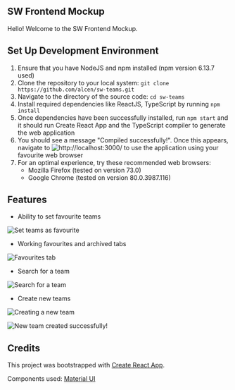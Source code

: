 ## SW Frontend Mockup

Hello! Welcome to the SW Frontend Mockup.

## Set Up Development Environment

1. Ensure that you have NodeJS and npm installed (npm version 6.13.7 used)
1. Clone the repository to your local system: `git clone https://github.com/alcen/sw-teams.git`
1. Navigate to the directory of the source code: `cd sw-teams`
1. Install required dependencies like ReactJS, TypeScript by running `npm install`
1. Once dependencies have been successfully installed, run `npm start` and it should run Create React App and the TypeScript compiler to generate the web application
1. You should see a message "Compiled successfully!". Once this appears, navigate to ![http://localhost:3000/](http://localhost:3000/) to use the application using your favourite web browser
1. For an optimal experience, try these recommended web browsers:
    * Mozilla Firefox (tested on version 73.0)
    * Google Chrome (tested on version 80.0.3987.116)

## Features

* Ability to set favourite teams

![Set teams as favourite](setfavourite.png)

* Working favourites and archived tabs

![Favourites tab](favouritestab.png)

* Search for a team

![Search for a team](search.png)

* Create new teams

![Creating a new team](createateam.png)

![New team created successfully!](newteamcreated.png)

## Credits

This project was bootstrapped with [Create React App](https://github.com/facebook/create-react-app).

Components used: [Material UI](https://material-ui.com/)

